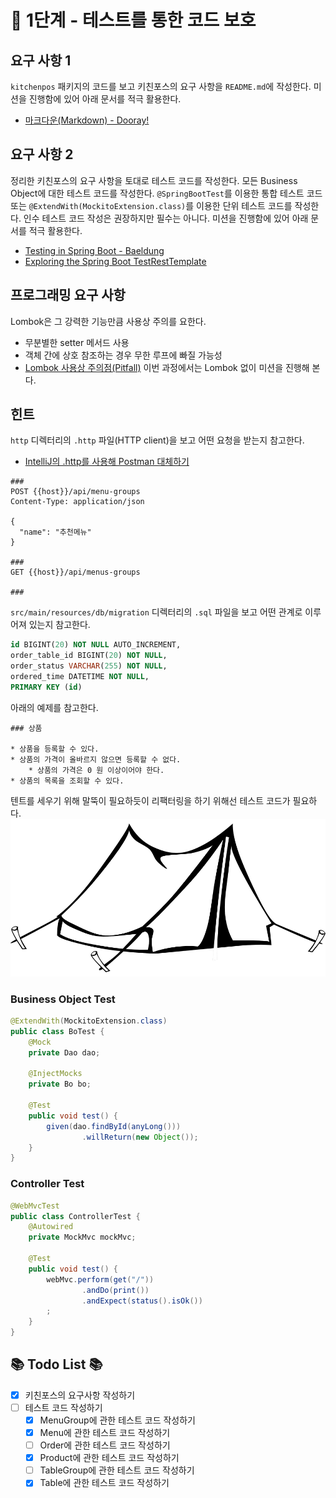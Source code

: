 # 🚀 1단계 - 테스트를 통한 코드 보호
## 요구 사항 1
`kitchenpos` 패키지의 코드를 보고 키친포스의 요구 사항을 `README.md`에 작성한다. 미션을 진행함에 있어 아래 문서를 적극 활용한다.
- [마크다운(Markdown) - Dooray!](https://dooray.com/htmls/guides/markdown_ko_KR.html)

## 요구 사항 2
정리한 키친포스의 요구 사항을 토대로 테스트 코드를 작성한다. 모든 Business Object에 대한 테스트 코드를 작성한다. `@SpringBootTest`를 이용한 
통합 테스트 코드 또는 `@ExtendWith(MockitoExtension.class)`를 이용한 단위 테스트 코드를 작성한다.
인수 테스트 코드 작성은 권장하지만 필수는 아니다. 미션을 진행함에 있어 아래 문서를 적극 활용한다.
- [Testing in Spring Boot - Baeldung](https://www.baeldung.com/spring-boot-testing)
- [Exploring the Spring Boot TestRestTemplate](https://www.baeldung.com/spring-boot-testresttemplate)

## 프로그래밍 요구 사항
Lombok은 그 강력한 기능만큼 사용상 주의를 요한다.
- 무분별한 setter 메서드 사용
- 객체 간에 상호 참조하는 경우 무한 루프에 빠질 가능성
- [Lombok 사용상 주의점(Pitfall)](https://kwonnam.pe.kr/wiki/java/lombok/pitfall)
이번 과정에서는 Lombok 없이 미션을 진행해 본다.

## 힌트
`http` 디렉터리의 `.http` 파일(HTTP client)을 보고 어떤 요청을 받는지 참고한다.
- [IntelliJ의 .http를 사용해 Postman 대체하기](https://jojoldu.tistory.com/266)
```shell
###
POST {{host}}/api/menu-groups
Content-Type: application/json

{
  "name": "추천메뉴"
}

###
GET {{host}}/api/menus-groups

###
```

`src/main/resources/db/migration` 디렉터리의 `.sql` 파일을 보고 어떤 관계로 이루어져 있는지 참고한다.
```sql
id BIGINT(20) NOT NULL AUTO_INCREMENT,
order_table_id BIGINT(20) NOT NULL,
order_status VARCHAR(255) NOT NULL,
ordered_time DATETIME NOT NULL,
PRIMARY KEY (id)
```

아래의 예제를 참고한다.
```text
### 상품

* 상품을 등록할 수 있다.
* 상품의 가격이 올바르지 않으면 등록할 수 없다.
    * 상품의 가격은 0 원 이상이어야 한다.
* 상품의 목록을 조회할 수 있다.
```
텐트를 세우기 위해 말뚝이 필요하듯이 리팩터링을 하기 위해선 테스트 코드가 필요하다.
![step1_image.png](images/step1_image.png)

### Business Object Test
```java
@ExtendWith(MockitoExtension.class)
public class BoTest {
    @Mock
    private Dao dao;

    @InjectMocks
    private Bo bo;

    @Test
    public void test() {
        given(dao.findById(anyLong()))
                .willReturn(new Object());
    }
}
```

### Controller Test
```java
@WebMvcTest
public class ControllerTest {
    @Autowired
    private MockMvc mockMvc;

    @Test
    public void test() {
        webMvc.perform(get("/"))
                .andDo(print())
                .andExpect(status().isOk())
        ;
    }
}
```

## 📚 Todo List 📚
- [x] 키친포스의 요구사항 작성하기
- [ ] 테스트 코드 작성하기
  - [x] MenuGroup에 관한 테스트 코드 작성하기
  - [x] Menu에 관한 테스트 코드 작성하기
  - [ ] Order에 관한 테스트 코드 작성하기
  - [x] Product에 관한 테스트 코드 작성하기
  - [ ] TableGroup에 관한 테스트 코드 작성하기
  - [x] Table에 관한 테스트 코드 작성하기 
